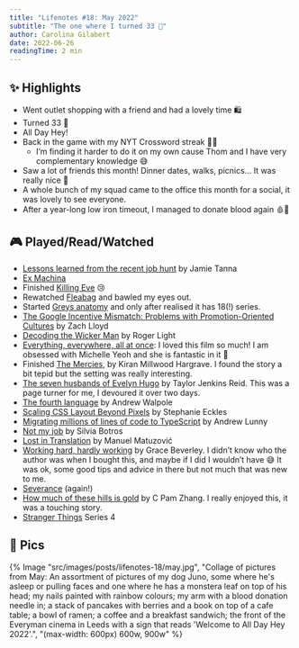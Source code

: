 ```yaml
---
title: "Lifenotes #18: May 2022"
subtitle: "The one where I turned 33 🎈"
author: Carolina Gilabert
date: 2022-06-26
readingTime: 2 min
---
```


## ✨ Highlights

- Went outlet shopping with a friend and had a lovely time 🛍
- Turned 33 🎈
- All Day Hey!
- Back in the game with my NYT Crossword streak 💪🏼
    - I’m finding it harder to do it on my own cause Thom and I have very complementary knowledge 😅
- Saw a lot of friends this month! Dinner dates, walks, picnics... It was really nice 💛
- A whole bunch of my squad came to the office this month for a social, it was lovely to see everyone.
- After a year-long low iron timeout, I managed to donate blood again 🩸🎉

## 🎮 Played/Read/Watched

- [Lessons learned from the recent job hunt](https://www.jvt.me/posts/2022/05/02/lessons-learned-job-hunt/) by Jamie Tanna
- [Ex Machina](https://www.imdb.com/title/tt0470752/)
- Finished [Killing Eve](https://www.imdb.com/title/tt7016936/) 😢
- Rewatched [Fleabag](https://www.imdb.com/title/tt5687612/) and bawled my eyes out.
- Started [Greys anatomy](https://www.imdb.com/title/tt0413573/) and only after realised it has 18(!) series.
- [The Google Incentive Mismatch: Problems with Promotion-Oriented Cultures](https://www.warp.dev/blog/problems-with-promotion-oriented-cultures) by Zach Lloyd
- [Decoding the Wicker Man](https://atchoo.org/blog/posts/2022/05/decoding-the-wicker-man/) by Roger Light
- [Everything, everywhere, all at once](https://www.imdb.com/title/tt6710474/): I loved this film so much! I am obsessed with Michelle Yeoh and she is fantastic in it 🌟
- Finished [The Mercies](https://uk.bookshop.org/books/the-mercies/9781529075076), by Kiran Millwood Hargrave. I found the story a bit tepid but the setting was really interesting.
- [The seven husbands of Evelyn Hugo](https://uk.bookshop.org/books/seven-husbands-of-evelyn-hugo-the-sunday-times-bestseller/9781398515697) by Taylor Jenkins Reid. This was a page turner for me, I devoured it over two days.
- [The fourth language](https://andrewwalpole.com/blog/the-fourth-language/) by Andrew Walpole
- [Scaling CSS Layout Beyond Pixels](https://www.youtube.com/watch?v=8slZJrTK3nE) by Stephanie Eckles
- [Migrating millions of lines of code to TypeScript](https://stripe.com/blog/migrating-to-typescript) by Andrew Lunny
- [Not my job](https://blog.dbsmasher.com/2022/05/24/not-my-job.html) by Silvia Botros
- [Lost in Translation](https://www.youtube.com/watch?v=Wno1IhEBTxc) by Manuel Matuzović
- [Working hard, hardly working](https://uk.bookshop.org/books/working-hard-hardly-working-how-to-achieve-more-stress-less-and-feel-fulfilled-the-1-sunday-times-bestseller-9781529159004/9781529159004) by Grace Beverley. I didn’t know who the author was when I bought this, and maybe if I did I wouldn’t have 😅 It was ok, some good tips and advice in there but not much that was new to me.
- [Severance](https://www.imdb.com/title/tt11280740/) (again!)
- [How much of these hills is gold](https://uk.bookshop.org/books/how-much-of-these-hills-is-gold-a-tale-of-two-sisters-during-the-gold-rush-beautifully-written-the-i-best-books-of-the-y/9780349011455) by C Pam Zhang. I really enjoyed this, it was a touching story.
- [Stranger Things](https://www.imdb.com/title/tt4574334/) Series 4

## 📸 Pics

{% Image "src/images/posts/lifenotes-18/may.jpg", "Collage of pictures from May: An assortment of pictures of my dog Juno, some where he's asleep or pulling faces and one where he has a monstera leaf on top of his head; my nails painted with rainbow colours; my arm with a blood donation needle in; a stack of pancakes with berries and a book on top of a cafe table; a bowl of ramen; a coffee and a breakfast sandwich; the front of the Everyman cinema in Leeds with a sign that reads 'Welcome to All Day Hey 2022'.", "(max-width: 600px) 600w, 900w" %}
